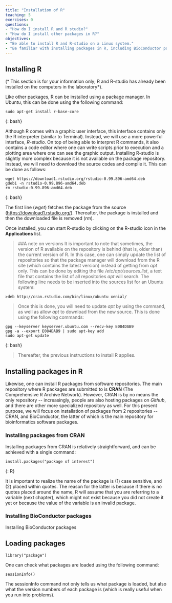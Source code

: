 ```yaml
---
title: "Installation of R"
teaching: 5
exercises: 0
questions:
- "How do I install R and R studio?"
- "How do I install other packages in R?"
objectives:
- "Be able to install R and R-studio on a Linux system." 
- "Be familiar with installing packages in R, including BioConductor packages." 
---
```


## Installing R
(* This section is for your information only; R and R-studio has already been installed on the computers in the laboratory*). 

Like other packages, R can be installed using a package manager. In Ubuntu, this can be done using the following command: 
~~~ 
sudo apt-get install r-base-core
~~~
{: bash} 

Although R comes with a graphic user interface, this interface contains only the R interpreter (similar to Terminal). Instead, we will use a more powerful interface, *R-studio*. On top of being able to interpret R commands, it also contains a code editor where one can write scripts prior to execution and a plotting area where one can see the graphic output. Installing R-studio is slightly more complex because it is not available on the package repository. Instead, we will need to download the source codes and compile it. This can be done as follows: 
~~~
wget https://download1.rstudio.org/rstudio-0.99.896-amd64.deb
gdebi -n rstudio-0.99.896-amd64.deb
rm rstudio-0.99.896-amd64.deb
~~~ 
{: bash} 

The first line (*wget*) fetches the package from the source (https://download1.rstudio.org/). Thereafter, the package is installed and then the downloaded file is removed (*rm*). 

Once installed, you can start R-studio by clicking on the R-studio icon in the **Applications** list. 

> ##A note on versions
It is important to note that sometimes, the version of R available on the repository is behind (that is, older than) the current version of R. In this case, one can simply update the list of repositories so that the package manager will download from the R site (which contains the latest version) instead of getting from *apt* only. This can be done by editing the file */etc/apt/sources.list*, a text file that contains the list of all repositories *apt* will search. The following line needs to be inserted into the sources list for an Ubuntu system:
~~~
>deb http://cran.rstudio.com/bin/linux/ubuntu xenial/
~~~
>Once this is done, you will need to update *apt* by using the command, as well as allow *apt* to download from the new source. This is done using the following commands: 
~~~
gpg --keyserver keyserver.ubuntu.com --recv-key E084DAB9 
gpg -a --export E084DAB9 | sudo apt-key add 
sudo apt-get update
~~~
{: bash} 
> Thereafter, the previous instructions to install R applies. 

## Installing packages in R 
Likewise, one can install R packages from software repositories. The main repository where R packages are submitted to is **CRAN** (The Comprehensive R Archive Network). However, CRAN is by no means the only repository -- increasingly, people are also hosting packages on *Github*, and there are other more specialized repository as well. For this present purpose, we will focus on installation of packages from 2 repositories -- CRAN, and BioConductor, the latter of which is the main repository for bioinformatics software packages. 

### Installing packages from CRAN 
Installing packages from CRAN is relatively straightforward, and can be achieved with a single command: 
~~~
install.packages("package of interest")
~~~
{: R}

It is important to realize the name of the package is (1) case sensitive, and (2) placed within quotes. The reason for the latter is because if there is no quotes placed around the name, R will assume that you are referring to a variable (next chapter), which might not exist because you did not create it yet or because the value of the variable is an invalid package. 

### Installing BioConductor packages 
Installing BioConductor packages 

## Loading packages 

~~~
library("package") 
~~~ 

One can check what packages are loaded using the following command: 
~~~
sessionInfo()
~~~ 

The sessionInfo command not only tells us what package is loaded, but also what the version numbers of each package is (which is really useful when you run into problems).